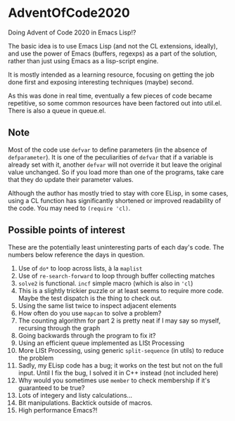 # AdventOfCode2020
Doing Advent of Code 2020 in Emacs Lisp!?

The basic idea is to use Emacs Lisp (and not the CL extensions,
ideally), and use the power of Emacs (buffers, regexps) as a part of
the solution, rather than just using Emacs as a lisp-script engine.

It is mostly intended as a learning resource, focusing on getting the
job done first and exposing interesting techniques (maybe) second.

As this was done in real time, eventually a few pieces of code became
repetitive, so some common resources have been factored out into
util.el.  There is also a queue in queue.el.


## Note

Most of the code use `defvar` to define parameters (in the absence of
`defparameter`).  It is one of the peculiarities of `defvar` that if a
variable is already set with it, another `defvar` will not override it
but leave the original value unchanged.  So if you load more than one
of the programs, take care that they do update their parameter values.

Although the author has mostly tried to stay with core ELisp, in some
cases, using a CL function has significantly shortened or improved
readability of the code.  You may need to `(require 'cl)`.

## Possible points of interest

These are the potentially least uninteresting parts of each day's
code.  The numbers below reference the days in question.

01. Use of `do*` to loop across lists, à la `maplist`
02. Use of `re-search-forward` to loop through buffer collecting matches
03. `solve2` is functional.  `incf` simple macro (which is also in `'cl`)
04. This is a slightly trickier puzzle or at least seems to require more code.  Maybe the test dispatch is the thing to check out.
05. Using the same list twice to inspect adjacent elements
06. How often do you use `mapcan` to solve a problem?
07. The counting algorithm for part 2 is pretty neat if I may say so myself, recursing through the graph
08. Going backwards through the program to fix it?
09. Using an efficient queue implemented as LISt Processing
10. More LISt Processing, using generic `split-sequence` (in utils) to reduce the problem
11. Sadly, my ELisp code has a bug; it works on the test but not on the full input.  Until I fix the bug, I solved it in C++ instead (not included here)
12. Why would you sometimes use `member` to check membership if it's guaranteed to be true?
13. Lots of integery and listy calculations...
14. Bit manipulations.  Backtick outside of macros.
15. High performance Emacs?!
